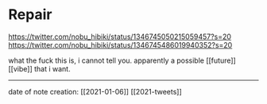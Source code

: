 # Repair
https://twitter.com/nobu_hibiki/status/1346745050215059457?s=20
https://twitter.com/nobu_hibiki/status/1346745486019940352?s=20

what the fuck this is, i cannot tell you. apparently a possible [[future]] [[vibe]] that i want.
___
date of note creation: [[2021-01-06]]
[[2021-tweets]]

